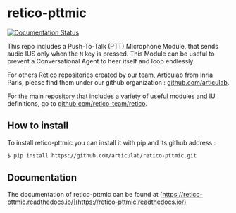 # retico-pttmic

[![Documentation Status](https://readthedocs.org/projects/retico-pttmic/badge/?version=latest)](https://retico-pttmic.readthedocs.io/en/latest/?badge=latest)

This repo includes a Push-To-Talk (PTT) Microphone Module, that sends audio IUS only when the `M` key is pressed. This Module can be
useful to prevent a Conversational Agent to hear itself and loop endlessly.

For others Retico repositories created by our team, Articulab from Inria Paris, please find 
them under our github organization : [github.com/articulab](https://github.com/articulab).

For the main repository that includes a variety of useful modules and IU definitions, 
go to [github.com/retico-team/retico](https://github.com/retico-team/retico).

## How to install

To install retico-pttmic you can install it with pip and its github address :

```bash
$ pip install https://github.com/articulab/retico-pttmic.git
```

## Documentation
The documentation of retico-pttmic can be found at [https://retico-pttmic.readthedocs.io/](https://retico-pttmic.readthedocs.io/)
